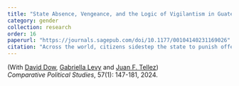 ```yaml
---
title: "State Absence, Vengeance, and the Logic of Vigilantism in Guatemala."
category: gender
collection: research
order: 16
paperurl: "https://journals.sagepub.com/doi/10.1177/00104140231169026"
citation: "Across the world, citizens sidestep the state to punish offenses on their own. Such vigilantism can help communities provide order, yet it raises concerns about public accountability and the rights of the accused. While prior research has identified the structural correlates of vigilantism, an open question is in which scenarios citizens prefer vigilantism over conventional policing. To make sense of these preferences, we delineate two potential logics of vigilantism -state substitution and retribution- by drawing on research in criminology and psychology on punishment motives. Using survey data from over 9,000 households across Guatemala, we provide estimates of the effect of varying crime scenarios on people's preference for vigilantism over policing. The results highlight how support for vigilantism can vary substantially across crimes, suggest that a desire for retribution is a strong determinant of attitudes towards vigilantism, and ultimately raise concerns about the viability of `informal' forms of policing."
---
```


(With [David Dow](https://sites.google.com/view/davidadow/home), [Gabriella Levy](https://gabriellalevy.net/) and [Juan F. Tellez](https://juanftellez.com/))  
*Comparative Political Studies*, 57(1): 147-181, 2024.